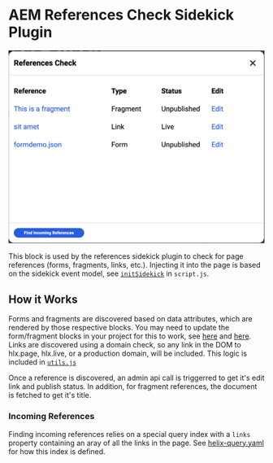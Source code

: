 # AEM References Check Sidekick Plugin

![Screenshot of the references check on a demo page](image-1.png)

This block is used by the references sidekick plugin to check for page references (forms, fragments, links, etc.). Injecting it into the page is based on the sidekick event model, see [`initSidekick`](../../scripts/scripts.js#L197) in `script.js`.

## How it Works

Forms and fragments are discovered based on data attributes, which are rendered by those respective blocks. You may need to update the form/fragment blocks in your project for this to work, see [here](../fragment/fragment.js#L50) and [here](../form/form.js#L94). Links are discovered using a domain check, so any link in the DOM to hlx.page, hlx.live, or a production domain, will be included. This logic is included in [`utils.js`](../../scripts/utils.js#L37)

Once a reference is discovered, an admin api call is triggerred to get it's edit link and publish status. In addition, for fragment references, the document is fetched to get it's title.

### Incoming References

Finding incoming references relies on a special query index with a `links` property containing an aray of all the links in the page. See [helix-query.yaml](../../helix-query.yaml#L32) for how this index is defined.